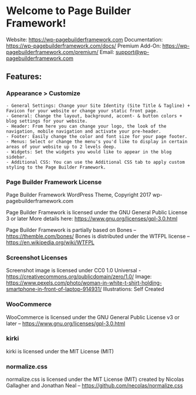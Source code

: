 # Welcome to Page Builder Framework!
Website: https://wp-pagebuilderframework.com
Documentation: https://wp-pagebuilderframework.com/docs/
Premium Add-On: https://wp-pagebuilderframework.com/premium/
Email: support@wp-pagebuilderframework.com

## Features:
### Appearance > Customize
	- General Settings: Change your Site Identity (Site Title & Tagline) + Favicon for your website or change your static front page.
	- General: Change the layout, background, accent- & button colors + blog settings for your website.
	- Header: From here you can change your logo, the look of the navigation, mobile navigation and activate your pre-header.
	- Footer: Easily change the color and font size for your page footer.
	- Menus: Select or change the menu's you'd like to display in certain areas of your website up to 2 levels deep.
	- Widgets: Set the widgets you would like to appear in the blog sidebar.
	- Additional CSS: You can use the Additional CSS tab to apply custom styling to the Page Builder Framework.

### Page Builder Framework License
Page Builder Framework WordPress Theme, Copyright 2017 wp-pagebuilderframework.com

Page Builder Framework is licensed under the GNU General Public License 3 or later
More details here: https://www.gnu.org/licenses/gpl-3.0.html

Page Builder Framework is partially based on Bones – https://themble.com/bones/
Bones is distributed under the WTFPL license – https://en.wikipedia.org/wiki/WTFPL

### Screenshot Licenses
Screenshot image is licensed under CC0 1.0 Universal - https://creativecommons.org/publicdomain/zero/1.0/
Image: https://www.pexels.com/photo/woman-in-white-t-shirt-holding-smartphone-in-front-of-laptop-914931/
Illustrations: Self Created

### WooCommerce
WooCommerce is licensed under the GNU General Public License v3 or later – https://www.gnu.org/licenses/gpl-3.0.html

### kirki
kirki is licensed under the MIT License (MIT)

### normalize.css
normalize.css is licensed under the MIT License (MIT)
created by Nicolas Gallagher and Jonathan Neal – https://github.com/necolas/normalize.css